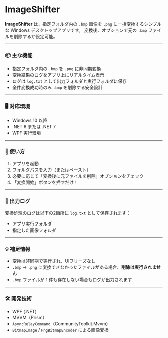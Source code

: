 # ImageShifter

**ImageShifter** は、指定フォルダ内の `.bmp` 画像を `.png` に一括変換するシンプルな Windows デスクトップアプリです。
変換後、オプションで元の `.bmp` ファイルを削除するか設定可能。

---

### 📦 主な機能

* 指定フォルダ内の `.bmp` を `.png` に非同期変換
* 変換結果のログをアプリ上にリアルタイム表示
* ログは `log.txt` として出力フォルダと実行フォルダに保存
* 全件変換成功時のみ `.bmp` を削除する安全設計

---

### 🖥️ 対応環境

* Windows 10 以降
* .NET 6 または .NET 7
* WPF 実行環境

---

### 🚀 使い方

1. アプリを起動
2. フォルダパスを入力（またはペースト）
3. 必要に応じて「変換後に元ファイルを削除」オプションをチェック
4. 「変換開始」ボタンを押すだけ！

---

### 📝 出力ログ

変換処理のログは以下の2箇所に `log.txt` として保存されます：

* アプリ実行フォルダ
* 指定した画像フォルダ

---

### 💡 補足情報

* 変換は非同期で実行され、UIフリーズなし
* `.bmp` → `.png` に変換できなかったファイルがある場合、**削除は実行されません**
* `.bmp` ファイルが 1 件も存在しない場合もログが出力されます

---

### 🛠️ 開発技術

* WPF (.NET)
* MVVM（Prism）
* `AsyncRelayCommand`（CommunityToolkit.Mvvm）
* `BitmapImage` / `PngBitmapEncoder` による画像変換